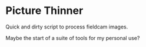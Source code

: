 # Picture Thinner

Quick and dirty script to process fieldcam images.

Maybe the start of a suite of tools for my personal use?
